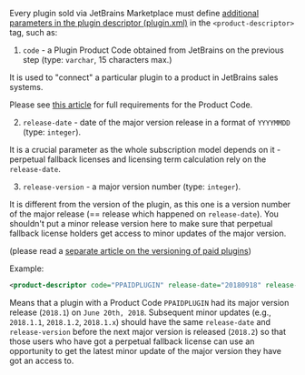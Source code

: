 [//]: # (title: 3. Prepare a plugin to be sold via the marketplace [plugin.xml parameters])

Every plugin sold via JetBrains Marketplace must define [additional parameters in the plugin descriptor (plugin.xml)](https://www.jetbrains.org/intellij/sdk/docs/basics/plugin_structure/plugin_configuration_file.html) in the `<product-descriptor>` tag, such as:

1. `code` - a Plugin Product Code obtained from JetBrains on the previous step (type: `varchar`, 15 characters max.)

It is used to "connect" a particular plugin to a product in JetBrains sales systems.

Please see [this article](obtain-a-product-code-from-jetbrains.md) for full requirements for the Product Code.

2. `release-date` - date of the major version release in a format of `YYYYMMDD` (type: `integer`).

It is a crucial parameter as the whole subscription model depends on it - perpetual fallback licenses and licensing term calculation rely on the `release-date`.

3. `release-version` - a major version number (type: `integer`).

It is different from the version of the plugin, as this one is a version number of the major release (== release which happened on `release-date`). You shouldn't put a minor release version here to make sure that perpetual fallback license holders get access to minor updates of the major version.

(please read a [separate article on the versioning of paid plugins](notes-on-the-paid-plugins-versioning.md))

Example:

```xml
<product-descriptor code="PPAIDPLUGIN" release-date="20180918" release-version="20181"/>
```


Means that a plugin with a Product Code `PPAIDPLUGIN` had its major version release (`2018.1`) on `June 20th, 2018`. Subsequent minor updates (e.g., `2018.1.1`, `2018.1.2`, `2018.1.x`) should have the same `release-date` and `release-version` before the next major version is released (`2018.2`) so that those users who have got a perpetual fallback license can use an opportunity to get the latest minor update of the major version they have got an access to.